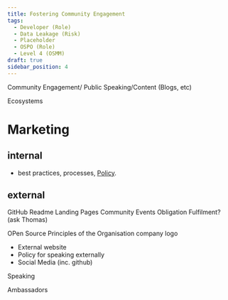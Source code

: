 ```yaml
---
title: Fostering Community Engagement
tags: 
  - Developer (Role)
  - Data Leakage (Risk)
  - Placeholder
  - OSPO (Role)
  - Level 4 (OSMM)
draft: true
sidebar_position: 4
---
```


Community Engagement/ Public Speaking/Content (Blogs, etc)

Ecosystems

# Marketing

## internal 

- best practices, processes, [Policy](../Artifacts/Policy). 


## external

GitHub Readme
Landing Pages
Community Events
Obligation Fulfilment? (ask Thomas)

OPen Source Principles of the Organisation
company logo

- External website 
- Policy for speaking externally
- Social Media (inc. github)



Speaking

Ambassadors


